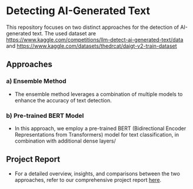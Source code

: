 # Detecting AI-Generated Text

This repository focuses on two distinct approaches for the detection of AI-generated text. The used dataset are https://www.kaggle.com/competitions/llm-detect-ai-generated-text/data and https://www.kaggle.com/datasets/thedrcat/daigt-v2-train-dataset

## Approaches

### a) Ensemble Method
   - The ensemble method leverages a combination of multiple models to enhance the accuracy of text detection. 

### b) Pre-trained BERT Model
   - In this approach, we employ a pre-trained BERT (Bidirectional Encoder Representations from Transformers) model for text classification, in combination with additional dense layers/

## Project Report
   - For a detailed overview, insights, and comparisons between the two approaches, refer to our comprehensive project report [here](link_to_your_project_report).
